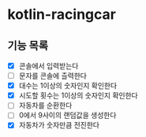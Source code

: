 # kotlin-racingcar

## 기능 목록

-[x] 콘솔에서 입력받는다
-[ ] 문자를 콘솔에 츨력한다
-[x] 대수는 1이상의 숫자인지 확인한다
-[x] 시도할 횟수는 1이상의 숫자인지 확인한다
-[ ] 자동차를 순환한다
-[ ] 0에서 9사이의 랜덤값을 생성한다
-[x] 자동차가 숫자만큼 전진한다
